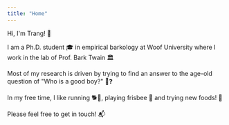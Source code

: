 ```yaml
---
title: "Home"
---
```


Hi, I'm Trang! 👋

I am a Ph.D. student 🎓 in empirical barkology at Woof University where I work in the lab of Prof. Bark Twain 🏛️

Most of my research is driven by trying to find an answer to the age-old question of "Who is a good boy?" 🐶❓

In my free time, I like running 🐕💨, playing frisbee 🥏 and trying new foods! 🍖

Please feel free to get in touch! 📬
